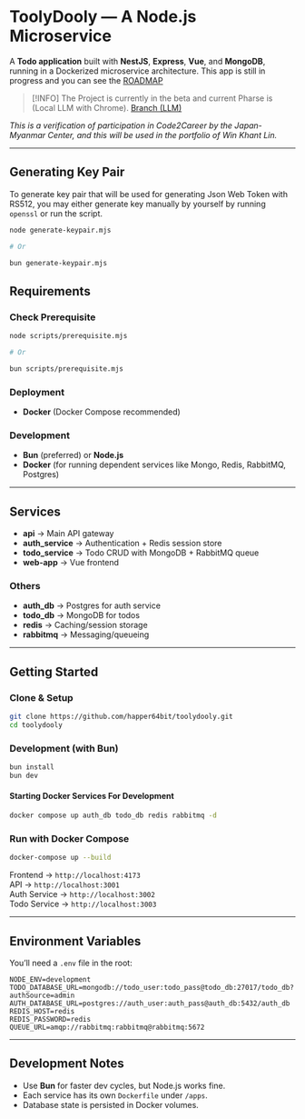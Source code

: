 # ToolyDooly — A Node.js Microservice  

A **Todo application** built with **NestJS**, **Express**, **Vue**, and **MongoDB**, running in a Dockerized microservice architecture. This app is still in progress and you can see the [ROADMAP](./ROADMAP.md)

> [!INFO]
> The Project is currently in the beta and current Pharse is (Local LLM with Chrome). [Branch (LLM)](https://github.com/happer64bit/toolydooly/tree/feat/llm)

*This is a verification of participation in Code2Career by the Japan-Myanmar Center, and this will be used in the portfolio of Win Khant Lin.*

---

## Generating Key Pair

To generate key pair that will be used for generating Json Web Token with RS512, you may either generate key manually by yourself by running `openssl` or run the script.

```sh
node generate-keypair.mjs

# Or

bun generate-keypair.mjs
```

## Requirements  

### Check Prerequisite

```sh
node scripts/prerequisite.mjs

# Or

bun scripts/prerequisite.mjs
```

### Deployment  
- **Docker** (Docker Compose recommended)  

### Development  
- **Bun** (preferred) or **Node.js**  
- **Docker** (for running dependent services like Mongo, Redis, RabbitMQ, Postgres)  

---

## Services  

- **api** → Main API gateway  
- **auth_service** → Authentication + Redis session store  
- **todo_service** → Todo CRUD with MongoDB + RabbitMQ queue  
- **web-app** → Vue frontend  

### Others

- **auth_db** → Postgres for auth service  
- **todo_db** → MongoDB for todos  
- **redis** → Caching/session storage  
- **rabbitmq** → Messaging/queueing  

---

## Getting Started  

### Clone & Setup  
```bash
git clone https://github.com/happer64bit/toolydooly.git
cd toolydooly
```

### Development (with Bun)  
```bash
bun install
bun dev
```

#### Starting Docker Services For Development
```bash
docker compose up auth_db todo_db redis rabbitmq -d
```

### Run with Docker Compose  
```bash
docker-compose up --build
```

Frontend → `http://localhost:4173`  
API → `http://localhost:3001`  
Auth Service → `http://localhost:3002`  
Todo Service → `http://localhost:3003`  

---

## Environment Variables  

You’ll need a `.env` file in the root:  

```env
NODE_ENV=development
TODO_DATABASE_URL=mongodb://todo_user:todo_pass@todo_db:27017/todo_db?authSource=admin
AUTH_DATABASE_URL=postgres://auth_user:auth_pass@auth_db:5432/auth_db
REDIS_HOST=redis
REDIS_PASSWORD=redis
QUEUE_URL=amqp://rabbitmq:rabbitmq@rabbitmq:5672
```

---

## Development Notes  
- Use **Bun** for faster dev cycles, but Node.js works fine.  
- Each service has its own `Dockerfile` under `/apps`.  
- Database state is persisted in Docker volumes.
